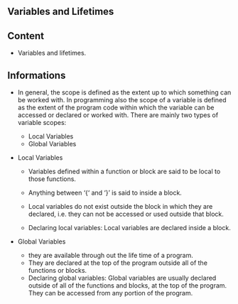 ## Variables and Lifetimes

## Content
- Variables and lifetimes.

## Informations
- In general, the scope is defined as the extent up to which something can be worked with. In programming also the scope of a variable is defined as the extent of the program code within which the variable can be accessed or declared or worked with. There are mainly two types of variable scopes: 

    - Local Variables
    - Global Variables

- Local Variables
    - Variables defined within a function or block are said to be local to those functions.  

    - Anything between ‘{‘ and ‘}’ is said to inside a block.
    - Local variables do not exist outside the block in which they are declared, i.e. they can not be accessed or used outside that block.
    - Declaring local variables: Local variables are declared inside a block.

- Global Variables
    - they are available through out the life time of a program.
    - They are declared at the top of the program outside all of the functions or blocks.
    - Declaring global variables: Global variables are usually declared outside of all of the functions and blocks, at the top of the program. They can be accessed from any portion of the program.